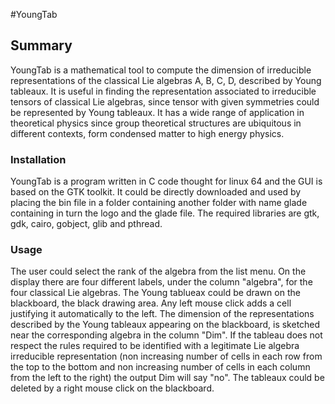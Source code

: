 #YoungTab


## Summary


YoungTab is a mathematical tool to compute the dimension of irreducible representations of the classical Lie algebras A, B, C, D, described by Young tableaux. It is useful in finding the representation associated to irreducible tensors of classical Lie algebras, since tensor with given symmetries could be represented by Young tableaux. It has a wide range of application in theoretical physics since group theoretical structures are ubiquitous in different contexts, form condensed matter to high energy physics.  



### Installation
YoungTab is a program written in C code thought for linux 64 and the GUI is based on the GTK toolkit. It could be directly downloaded and used by placing the bin file in a folder containing another folder with name glade containing in turn the logo and the glade file. The required libraries are gtk, gdk, cairo, gobject, glib and pthread.


### Usage

The user could select the rank of the algebra from the list menu. On the display there are four different labels, under the column "algebra", for the four classical Lie algebras. The Young tablueax could be drawn on the blackboard, the black drawing area. Any left mouse click adds a cell justifying it automatically to the left. The dimension of the representations described by the Young tableaux appearing on the blackboard, is sketched near the corresponding algebra in the column "Dim". If the tableau does not respect the rules required to be identified with a legitimate Lie algebra irreducible representation (non increasing number of cells in each row from the top to the bottom and non increasing number of cells in each column from the left to the right) the output Dim will say "no". The tableaux could be deleted by a right mouse click on the blackboard.

